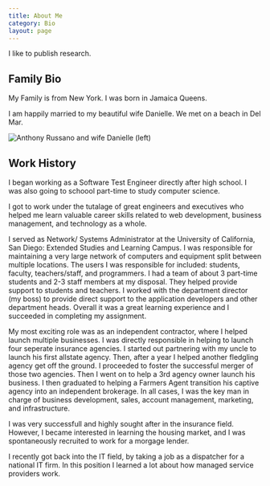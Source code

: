 ```yaml
---
title: About Me
category: Bio
layout: page
---
```


I like to publish research.

## Family Bio

My Family is from New York.  I was born in Jamaica Queens.

I am happily married to my beautiful wife Danielle.  We met on a beach in Del Mar.

![Anthony Russano and wife Danielle (left)](https://res.cloudinary.com/alchemist-cookbook/image/upload/w_250,f_auto/anthony-russano/me.jpg)

## Work History

I began working as a Software Test Engineer directly after high school. I was also going to schoool part-time to study computer science.

I got to work under the tutalage of great engineers and executives who helped me learn valuable career skills related to web development, business management, and technology as a whole.

I served as Network/ Systems Administrator at the University of California, San Diego: Extended Studies and Learning Campus.  I was responsible for maintaining a very large network of computers and equipment split between multiple locations.  The users I was responsible for included: students, faculty, teachers/staff, and programmers.  I had a team of about 3 part-time students and 2-3 staff members at my disposal.  They helped provide support to students and teachers.  I worked with the department director (my boss) to provide direct support to the application developers and other department heads.  Overall it was a great learning experience and I succeeded in completing my assignment.

My most exciting role was as an independent contractor, where I helped launch multiple businesses.  I was directly responsible in helping to launch four seperate insurance agencies.  I started out partnering with my uncle to launch his first allstate agency.  Then, after a year I helped another fledgling agency get off the ground.  I proceeded to foster the successful merger of those two agencies.  Then I went on to help a 3rd agency owner launch his business. I then graduated to helping a Farmers Agent transition his captive agency into an independent brokerage.  In all cases, I was the key man in charge of business development, sales, account management, marketing, and infrastructure.

I was very successfull and highly sought after in the insurance field. However, I became interested in learning the housing market, and I was spontaneously recruited to work for a morgage lender.

I recently got back into the IT field, by taking a job as a dispatcher for a national IT firm. In this position I learned a lot about how managed service providers work.